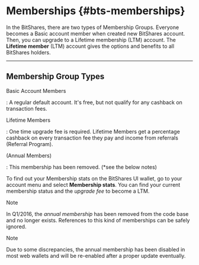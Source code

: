 # Memberships {#bts-memberships}

In the BitShares, there are two types of Membership Groups. Everyone
becomes a Basic account member when created new BitShares account. Then,
you can upgrade to a Lifetime membership (LTM) account. The **Lifetime
member** (LTM) account gives the options and benefits to all BitShares
holders.

------------------------------------------------------------------------

## Membership Group Types

Basic Account Members

:   A regular default account. It\'s free, but not qualify for any
    cashback on transaction fees.

Lifetime Members

:   One time upgrade fee is required. Lifetime Members get a percentage
    cashback on every transaction fee they pay and income from referrals
    (Referral Program).

(Annual Members)

:   This membership has been removed. (\*see the below notes)

To find out your Membership stats on the BitShares UI wallet, go to your
account menu and select **Membership stats**. You can find your current
membership status and the *upgrade fee* to become a LTM.

> [!NOTE]
> In Q1/2016, the *annual membership* has been removed from the code
> base and no longer exists. References to this kind of memberships can
> be safely ignored.

> [!NOTE]
> Due to some discrepancies, the annual membership has been disabled in
> most web wallets and will be re-enabled after a proper update
> eventually.
